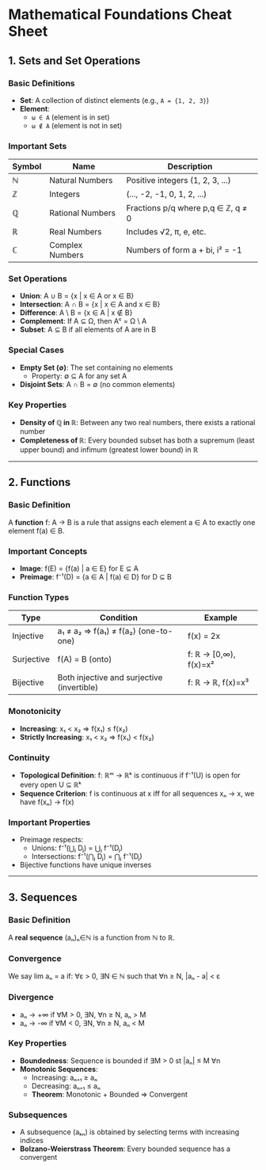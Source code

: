 # Mathematical Foundations Cheat Sheet

## 1. Sets and Set Operations

### Basic Definitions
- **Set**: A collection of distinct elements (e.g., `A = {1, 2, 3}`)
- **Element**: 
  - `ω ∈ A` (element is in set)
  - `ω ∉ A` (element is not in set)

### Important Sets
| Symbol | Name                  | Description                          |
|--------|-----------------------|--------------------------------------|
| ℕ      | Natural Numbers       | Positive integers (1, 2, 3, ...)    |
| ℤ      | Integers              | (..., -2, -1, 0, 1, 2, ...)         |
| ℚ      | Rational Numbers      | Fractions p/q where p,q ∈ ℤ, q ≠ 0  |
| ℝ      | Real Numbers          | Includes √2, π, e, etc.             |
| ℂ      | Complex Numbers       | Numbers of form a + bi, i² = -1     |

### Set Operations
- **Union**: A ∪ B = {x | x ∈ A or x ∈ B}
- **Intersection**: A ∩ B = {x | x ∈ A and x ∈ B}
- **Difference**: A \ B = {x ∈ A | x ∉ B}
- **Complement**: If A ⊆ Ω, then Aᶜ = Ω \ A
- **Subset**: A ⊆ B if all elements of A are in B

### Special Cases
- **Empty Set (∅)**: The set containing no elements
  - Property: ∅ ⊆ A for any set A
- **Disjoint Sets**: A ∩ B = ∅ (no common elements)

### Key Properties
- **Density of ℚ in ℝ**: Between any two real numbers, there exists a rational number
- **Completeness of ℝ**: Every bounded subset has both a supremum (least upper bound) and infimum (greatest lower bound) in ℝ

---

## 2. Functions

### Basic Definition
A **function** f: A → B is a rule that assigns each element a ∈ A to exactly one element f(a) ∈ B.

### Important Concepts
- **Image**: f(E) = {f(a) | a ∈ E} for E ⊆ A
- **Preimage**: f⁻¹(D) = {a ∈ A | f(a) ∈ D} for D ⊆ B

### Function Types
| Type        | Condition                                  | Example                  |
|-------------|--------------------------------------------|--------------------------|
| Injective   | a₁ ≠ a₂ ⇒ f(a₁) ≠ f(a₂) (one-to-one)      | f(x) = 2x                |
| Surjective  | f(A) = B (onto)                            | f: ℝ → [0,∞), f(x)=x²    |
| Bijective   | Both injective and surjective (invertible) | f: ℝ → ℝ, f(x)=x³        |

### Monotonicity
- **Increasing**: x₁ < x₂ ⇒ f(x₁) ≤ f(x₂)
- **Strictly Increasing**: x₁ < x₂ ⇒ f(x₁) < f(x₂)

### Continuity
- **Topological Definition**: f: ℝᵐ → ℝᵏ is continuous if f⁻¹(U) is open for every open U ⊆ ℝᵏ
- **Sequence Criterion**: f is continuous at x iff for all sequences xₙ → x, we have f(xₙ) → f(x)

### Important Properties
- Preimage respects:
  - Unions: f⁻¹(⋃ⱼ Dⱼ) = ⋃ⱼ f⁻¹(Dⱼ)
  - Intersections: f⁻¹(⋂ⱼ Dⱼ) = ⋂ⱼ f⁻¹(Dⱼ)
- Bijective functions have unique inverses

---

## 3. Sequences

### Basic Definition
A **real sequence** (aₙ)ₙ∈ℕ is a function from ℕ to ℝ.

### Convergence
We say lim aₙ = a if:
∀ε > 0, ∃N ∈ ℕ such that ∀n ≥ N, |aₙ - a| < ε

### Divergence
- aₙ → +∞ if ∀M > 0, ∃N, ∀n ≥ N, aₙ > M
- aₙ → -∞ if ∀M < 0, ∃N, ∀n ≥ N, aₙ < M

### Key Properties
- **Boundedness**: Sequence is bounded if ∃M > 0 st |aₙ| ≤ M ∀n
- **Monotonic Sequences**:
  - Increasing: aₙ₊₁ ≥ aₙ
  - Decreasing: aₙ₊₁ ≤ aₙ
  - **Theorem**: Monotonic + Bounded ⇒ Convergent

### Subsequences
- A subsequence (aₖₙ) is obtained by selecting terms with increasing indices
- **Bolzano-Weierstrass Theorem**: Every bounded sequence has a convergent